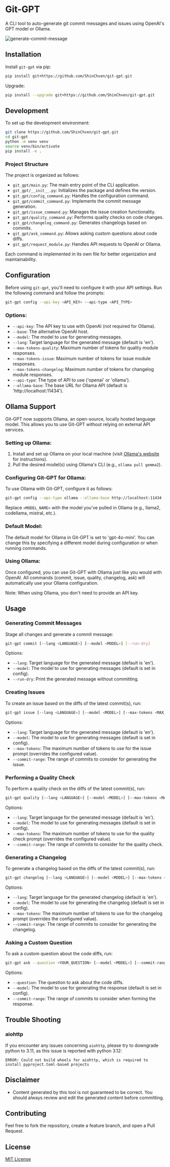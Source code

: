 # Git-GPT

A CLI tool to auto-generate git commit messages and issues using OpenAI's GPT model or Ollama.

![generate-commit-message](/assets/generate-commit-message.webp)

## Installation

Install `git-gpt` via pip:

```bash
pip install git+https://github.com/ShinChven/git-gpt.git
```

Upgrade:

```bash
pip install --upgrade git+https://github.com/ShinChven/git-gpt.git
```

## Development

To set up the development environment:

```bash
git clone https://github.com/ShinChven/git-gpt.git
cd git-gpt
python -m venv venv
source venv/bin/activate
pip install -e .
```

### Project Structure

The project is organized as follows:

- `git_gpt/main.py`: The main entry point of the CLI application.
- `git_gpt/__init__.py`: Initializes the package and defines the version.
- `git_gpt/config_command.py`: Handles the configuration command.
- `git_gpt/commit_command.py`: Implements the commit message generation.
- `git_gpt/issue_command.py`: Manages the issue creation functionality.
- `git_gpt/quality_command.py`: Performs quality checks on code changes.
- `git_gpt/changelog_command.py`: Generates changelogs based on commits.
- `git_gpt/ask_command.py`: Allows asking custom questions about code diffs.
- `git_gpt/request_module.py`: Handles API requests to OpenAI or Ollama.

Each command is implemented in its own file for better organization and maintainability.

## Configuration

Before using `git-gpt`, you'll need to configure it with your API settings. Run the following command and follow the prompts:

```bash
git-gpt config --api-key <API_KEY> --api-type <API_TYPE>
```

### Options:
- `--api-key`: The API key to use with OpenAI (not required for Ollama).
- `--base`: The alternative OpenAI host.
- `--model`: The model to use for generating messages.
- `--lang`: Target language for the generated message (default is 'en').
- `--max-tokens-quality`: Maximum number of tokens for quality module responses.
- `--max-tokens-issue`: Maximum number of tokens for issue module responses.
- `--max-tokens-changelog`: Maximum number of tokens for changelog module responses.
- `--api-type`: The type of API to use ('openai' or 'ollama').
- `--ollama-base`: The base URL for Ollama API (default is 'http://localhost:11434').

## Ollama Support

Git-GPT now supports Ollama, an open-source, locally hosted language model. This allows you to use Git-GPT without relying on external API services.

### Setting up Ollama:

1. Install and set up Ollama on your local machine (visit [Ollama's website](https://ollama.ai/) for instructions).
2. Pull the desired model(s) using Ollama's CLI (e.g., `ollama pull gemma2`).

### Configuring Git-GPT for Ollama:

To use Ollama with Git-GPT, configure it as follows:

```bash
git-gpt config --api-type ollama --ollama-base http://localhost:11434 --model <MODEL_NAME>
```

Replace `<MODEL_NAME>` with the model you've pulled in Ollama (e.g., llama2, codellama, mistral, etc.).

### Default Model:

The default model for Ollama in Git-GPT is set to 'gpt-4o-mini'. You can change this by specifying a different model during configuration or when running commands.

### Using Ollama:

Once configured, you can use Git-GPT with Ollama just like you would with OpenAI. All commands (commit, issue, quality, changelog, ask) will automatically use your Ollama configuration.

Note: When using Ollama, you don't need to provide an API key.

## Usage

### Generating Commit Messages

Stage all changes and generate a commit message:

```bash
git-gpt commit [--lang <LANGUAGE>] [--model <MODEL>] [--run-dry]
```

Options:

- `--lang`: Target language for the generated message (default is 'en').
- `--model`: The model to use for generating messages (default is set in config).
- `--run-dry`: Print the generated message without committing.

### Creating Issues

To create an issue based on the diffs of the latest commit(s), run:

```bash
git-gpt issue [--lang <LANGUAGE>] [--model <MODEL>] [--max-tokens <MAX_TOKENS>] [--commit-range <COMMIT_RANGE>]
```

Options:

- `--lang`: Target language for the generated message (default is 'en').
- `--model`: The model to use for generating messages (default is set in config).
- `--max-tokens`: The maximum number of tokens to use for the issue prompt (overrides the configured value).
- `--commit-range`: The range of commits to consider for generating the issue.

### Performing a Quality Check

To perform a quality check on the diffs of the latest commit(s), run:

```bash
git-gpt quality [--lang <LANGUAGE>] [--model <MODEL>] [--max-tokens <MAX_TOKENS>] [--commit-range <COMMIT_RANGE>]
```

Options:

- `--lang`: Target language for the generated message (default is 'en').
- `--model`: The model to use for generating messages (default is set in config).
- `--max-tokens`: The maximum number of tokens to use for the quality check prompt (overrides the configured value).
- `--commit-range`: The range of commits to consider for the quality check.

### Generating a Changelog

To generate a changelog based on the diffs of the latest commit(s), run:

```bash
git-gpt changelog [--lang <LANGUAGE>] [--model <MODEL>] [--max-tokens <MAX_TOKENS>] [--commit-range <COMMIT_RANGE>]
```

Options:

- `--lang`: Target language for the generated changelog (default is 'en').
- `--model`: The model to use for generating the changelog (default is set in config).
- `--max-tokens`: The maximum number of tokens to use for the changelog prompt (overrides the configured value).
- `--commit-range`: The range of commits to consider for generating the changelog.

### Asking a Custom Question

To ask a custom question about the code diffs, run:

```bash
git-gpt ask --question <YOUR_QUESTION> [--model <MODEL>] [--commit-range <COMMIT_RANGE>]
```

Options:

- `--question`: The question to ask about the code diffs.
- `--model`: The model to use for generating the response (default is set in config).
- `--commit-range`: The range of commits to consider when forming the response.

## Trouble Shooting

### aiohttp

If you encounter any issues concerning `aiohttp`, please try to downgrade python to 3.11, as this issue is reported with python 3.12:

```log
ERROR: Could not build wheels for aiohttp, which is required to install pyproject.toml-based projects
```

## Disclaimer

- Content generated by this tool is not guaranteed to be correct. You should always review and edit the generated content before committing.

## Contributing

Feel free to fork the repository, create a feature branch, and open a Pull Request.

## License

[MIT License](LICENSE)
